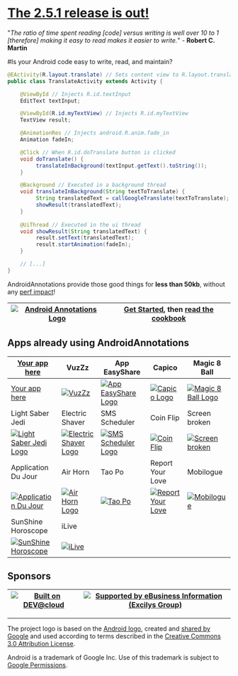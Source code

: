 # [The 2.5.1 release is out!](https://github.com/excilys/androidannotations/wiki/ReleaseNotes#wiki-2.5.1)


"_The ratio of time spent reading [code] versus writing is well over 10 to 1 [therefore] making it easy to read makes it easier to write._" - **Robert C. Martin**

#Is your Android code easy to write, read, and maintain?

```java
@EActivity(R.layout.translate) // Sets content view to R.layout.translate
public class TranslateActivity extends Activity {

    @ViewById // Injects R.id.textInput
    EditText textInput;

    @ViewById(R.id.myTextView) // Injects R.id.myTextView
    TextView result;

    @AnimationRes // Injects android.R.anim.fade_in
    Animation fadeIn;

    @Click // When R.id.doTranslate button is clicked 
    void doTranslate() {
         translateInBackground(textInput.getText().toString());
    }

    @Background // Executed in a background thread
    void translateInBackground(String textToTranslate) {
         String translatedText = callGoogleTranslate(textToTranslate);
         showResult(translatedText);
    }
   
    @UiThread // Executed in the ui thread
    void showResult(String translatedText) {
         result.setText(translatedText);
         result.startAnimation(fadeIn);
    }

    // [...]
}
```

AndroidAnnotations provide those good things for **less than 50kb**, without any [perf impact](https://github.com/excilys/androidannotations/wiki/FAQ#wiki-perf-impact)!

[![Android Annotations Logo](https://github.com/excilys/androidannotations/wiki/img/aa-logo.png)](https://github.com/excilys/androidannotations/wiki/GettingStarted) | [**Get Started**](https://github.com/excilys/androidannotations/wiki/GettingStarted), then [**read the cookbook**](https://github.com/excilys/androidannotations/wiki/Cookbook) |
-----------|---------------|

## Apps already using AndroidAnnotations

[Your app here](http://groups.google.com/group/androidannotations) | VuzZz | App EasyShare | Capico | Magic 8 Ball |
-------------------------------------------------------------------|----------|---------------|--------|--------------|
[Your app here](http://groups.google.com/group/androidannotations) | [![VuzZz](https://lh3.ggpht.com/P6lH2rtUnKFqZhQbEvV48sr67hqtZ69rGe1mV45swwyhxbyRNk_8r0zRsIUJNAEiJQ=w124)](https://market.android.com/details?id=com.vuzzz.android) | [![App EasyShare Logo](https://github.com/excilys/androidannotations/wiki/img/app-easyshare.png)](https://market.android.com/details?id=info.piwai.marketappshare) | [![Capico Logo](https://github.com/excilys/androidannotations/wiki/img/capico.png)](https://market.android.com/details?id=com.excilys.condor.android.application)| [![Magic 8 Ball Logo](https://github.com/excilys/androidannotations/wiki/img/magic-8-ball.png)](https://market.android.com/details?id=com.mdb.android.magicball) |
Light Saber Jedi | Electric Shaver | SMS Scheduler | Coin Flip | Screen broken |
[![Light Saber Jedi Logo](https://github.com/excilys/androidannotations/wiki/img/light-saber.png)](https://market.android.com/details?id=com.mdb.android.lightsaber) | [![Electric Shaver Logo](https://github.com/excilys/androidannotations/wiki/img/electric-shaver.png)](https://market.android.com/details?id=com.mdb.android.electricshaver) | [![SMS Scheduler Logo](https://github.com/excilys/androidannotations/wiki/img/sms-scheduler.png)](https://market.android.com/details?id=com.bearstouch.smsscheduler) | [![Coin Flip](https://github.com/excilys/androidannotations/wiki/img/coin-flip.png)](https://market.android.com/details?id=com.mdb.android.cointoss) | [![Screen broken](https://lh3.ggpht.com/NMbgvJL0ZdCN-wi5nJVciRhjpp1rpMJmcuCmYcBRq-JPg3SMlfzKyfyvG1Hd7QhYPg=w124)](https://market.android.com/details?id=com.mdb.android.crackscreen) |
Application Du Jour | Air Horn | Tao Po | Report Your Love | Mobilogue |
[![Application Du Jour](https://lh3.ggpht.com/y0YQ64pXzBL6iWhuCWuCm3KmpMhbCRvkTk6WzIm5ROSCubkS5prCepzHkTkEP2VKftZG=w124)](https://market.android.com/details?id=com.gb.android.adj) | [![Air Horn Logo](https://github.com/excilys/androidannotations/wiki/img/air-horn.png)](https://market.android.com/details?id=com.mdb.android.airhorn) | [![Tao Po](https://lh3.ggpht.com/369Utq4GmsXjqchIx2nv5js7gMl51P0Ccc2ZyAD_cSNRAN5hCP85AJgvHe4MCYP94hk=w124)](https://market.android.com/details?id=com.teamcodeflux.taopo) |[![Report Your Love](https://lh3.ggpht.com/peks4PvKXwJ6JjUQ8VDJ-oYGidN-DM6g7zX7F6Ih4BI1_qHRXFiWuo0j7BPkVFcRBro=w124)](https://market.android.com/details?id=it.tetractis.mappquantomipensi) | [![Mobilogue](https://lh4.ggpht.com/jKxx1DvnLzS2kZNesLIaoGH7dDpdUppsxk1ORBOvGji0pRYyotnlub5KWzIAfp9kXEo=w124)](https://market.android.com/details?id=info.collide.android.mobilogue) |
SunShine Horoscope | iLive |
[![SunShine Horoscope](https://lh3.ggpht.com/oj6WLp66P08-SlQZUskVsALNX8DM94eB4cQBSVAcWe00-4k8vM9meqD6YDNY9ax-jMg=w124)](https://market.android.com/details?id=com.solodroid.sunshine) | [![iLive](https://lh5.ggpht.com/JcdihVnq_T-o6PyMLO5NUYKfTx2x6zXIx6gAH82-IKIvbP5DDyklUk5nHesTGMR5viY=w124)](https://market.android.com/details?id=ilive.tetractis.it.activity) |

## Sponsors

[![Built on DEV@cloud](http://web-static-cloudfront.s3.amazonaws.com/images/badges/BuiltOnDEV.png)](https://androidannotations.ci.cloudbees.com) | [![Supported by eBusiness Information (Excilys Group)](https://github.com/excilys/androidannotations/wiki/img/supportedbylogo.png)](http://www.ebusinessinformation.fr) |
-----------|---------------|

***
The project logo is based on the [Android logo](http://upload.wikimedia.org/wikipedia/commons/d/d7/Android_robot.svg), created and [shared by Google](http://code.google.com/policies.html) and used according to terms described in the [Creative Commons 3.0 Attribution License](http://creativecommons.org/licenses/by/3.0/).

Android is a trademark of Google Inc. Use of this trademark is subject to [Google Permissions](http://www.google.com/permissions/index.html). 
